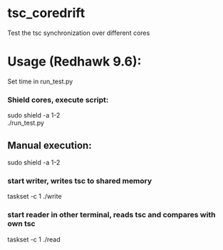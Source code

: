 # tsc_coredrift
Test the tsc synchronization over different cores

# Usage (Redhawk 9.6):
Set time in run_test.py 
### Shield cores, execute script:
sudo shield -a 1-2 <br />
./run_test.py <br />

## Manual execution:
sudo shield -a 1-2 <br />
### start writer, writes tsc to shared memory
taskset -c 1 ./write <br />

### start reader in other terminal, reads tsc and compares with own tsc
taskset -c 1 ./read
